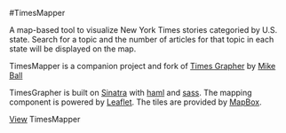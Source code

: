 #TimesMapper

A map-based tool to visualize New York Times stories categoried by U.S. state. Search for a topic and the number of articles for that topic in each state will be displayed on the map.

TimesMapper is a companion project and fork of [Times Grapher](http://www.github.com/mdb/times_grapher) by [Mike Ball](http://mikeball.us)

TimesGrapher is built on [Sinatra](http://www.sinatrarb.com/) with [haml](http://haml-lang.com/) and [sass](http://sass-lang.com/). The mapping component is powered by [Leaflet](http://leaflet.cloudmade.com). The tiles are provided by [MapBox](http://www.mapbox.com).

[View](http://timesmapper.herokuapp.com) TimesMapper
